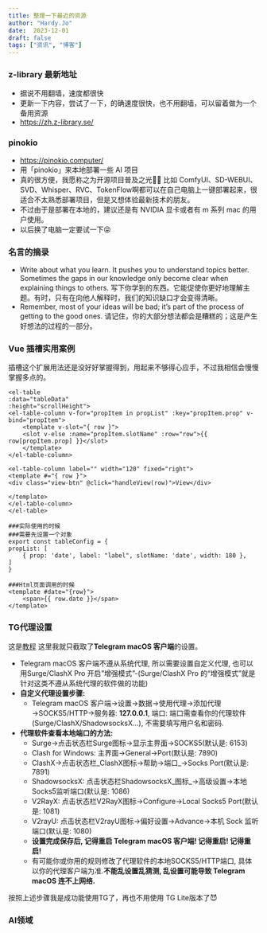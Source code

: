 ```yaml
---
title: 整理一下最近的资源
author: "Hardy.Jo"
date:  2023-12-01
draft: false
tags: ["资讯", "博客"]
---
```


### z-library 最新地址
- 据说不用翻墙，速度都很快
- 更新一下内容，尝试了一下，的确速度很快，也不用翻墙，可以留着做为一个备用资源
- https://zh.z-library.se/

### pinokio
-  https://pinokio.computer/ 
- 用「pinokio」来本地部署一些 AI 项目
- 真的很方便，我愿称之为开源项目普及之光👍🏻 比如 ComfyUI、SD-WEBUI、SVD、Whisper、RVC、TokenFlow啊都可以在自己电脑上一键部署起来，很适合不太熟悉部署项目，但是又想体验最新技术的朋友。
- 不过由于是部署在本地的，建议还是有 NVIDIA 显卡或者有 m 系列 mac 的用户使用。
- 以后换了电脑一定要试一下😝

### 名言的摘录
- Write about what you learn. It pushes you to understand topics better. Sometimes the gaps in our knowledge only become clear when explaining things to others.
  写下你学到的东西。它能促使你更好地理解主题。有时，只有在向他人解释时，我们的知识缺口才会变得清晰。
- Remember, most of your ideas will be bad; it’s part of the process of getting to the good ones.
  请记住，你的大部分想法都会是糟糕的；这是产生好想法的过程的一部分。

### Vue 插槽实用案例
插槽这个扩展用法还是没好好掌握得到，用起来不够得心应手，不过我相信会慢慢掌握多点的。
```
<el-table
:data="tableData"
:height="scrollHeight">
<el-table-column v-for="propItem in propList" :key="propItem.prop" v-bind="propItem">
	<template v-slot="{ row }">
	<slot v-else :name="propItem.slotName" :row="row">{{ row[propItem.prop] }}</slot>
	</template>
</el-table-column>

<el-table-column label="" width="120" fixed="right">
<template #="{ row }">
<div class="view-btn" @click="handleView(row)">View</div>

</template>
</el-table-column>
</el-table>

###实际使用的时候
###需要先设置一个对象
export const tableConfig = {
propList: [
	{ prop: 'date', label: "label", slotName: 'date', width: 180 },
]
}

###Html页面调用的时候
<template #date="{row}">
	<span>{{ row.date }}</span>
</template>
```


### TG代理设置
这是[教程](https://nice456.com/index.php/2021/06/17/telegram-2/)
这里我就只截取了**Telegram macOS 客户端**的设置。
- Telegram macOS 客户端不遵从系统代理, 所以需要设置自定义代理, 也可以用Surge/ClashX Pro 开启”增强模式”-(Surge/ClashX Pro 的“增强模式”就是针对这类不遵从系统代理的软件做的功能)
- **自定义代理设置步骤:**
	- Telegram macOS 客户端→设置→数据→使用代理→添加代理→SOCKS5/HTTP→服务器: **127.0.0.1**, 端口: 端口需查看你的代理软件(Surge/ClashX/ShadowsocksX…), 不需要填写用户名和密码.
- **代理软件查看本地端口的方法:**
	- Surge→点击状态栏Surge图标→显示主界面→SOCKS5(默认是: 6153)
	- Clash for Windows: 主界面→General→Port(默认是: 7890)
	- ClashX→点击状态栏_ClashX图标→帮助→端口_→Socks Port(默认是: 7891)
	- ShadowsocksX: 点击状态栏ShadowsocksX_图标_→高级设置→本地Socks5监听端口(默认是: 1086)
	- V2RayX: 点击状态栏V2RayX图标→Configure→Local Socks5 Port(默认是: 1081)
	- V2rayU: 点击状态栏V2rayU图标→偏好设置→Advance→本机 Sock 监听端口(默认是: 1080)
	- **设置完成保存后, 记得重启 Telegram macOS 客户端! 记得重启! 记得重启!**
	- 有可能你或你用的规则修改了代理软件的本地SOCKS5/HTTP端口, 具体以你的代理客户端为准.**不能乱设置乱猜测, 乱设置可能导致 Telegram macOS 连不上网络.**

按照上述步骤我是成功能使用TG了，再也不用使用 TG Lite版本了😈

### AI领域
